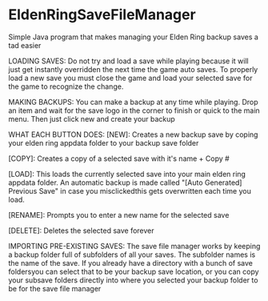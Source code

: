 # EldenRingSaveFileManager
Simple Java program that makes managing your Elden Ring backup saves a tad easier 

LOADING SAVES:
Do not try and load a save while playing because it will just get instantly overridden the next time the game auto saves.
To properly load a new save you must close the game and load your selected save for the game to recognize the change.

MAKING BACKUPS: 
You can make a backup at any time while playing. Drop an item and wait for the save logo in the corner to finish or quick to the main menu. 
Then just click new and create your backup

WHAT EACH BUTTON DOES: 
[NEW]: Creates a new backup save by coping your elden ring appdata folder to your backup save folder

[COPY]: Creates a copy of a selected save with it's name + Copy #

[LOAD]: This loads the currently selected save into your main elden ring appdata folder. An automatic backup is made called "[Auto Generated] Previous Save" in case you misclickedthis gets overwritten each time you load.

[RENAME]: Prompts you to enter a new name for the selected save

[DELETE]: Deletes the selected save forever


IMPORTING PRE-EXISTING SAVES:
The save file manager works by keeping a backup folder full of subfolders of all your saves. 
The subfolder names is the name of the save.
If you already have a directory with a bunch of save foldersyou can select that to be your backup save location, 
or you can copy your subsave folders directly into where you selected your backup folder to be for the save file manager
